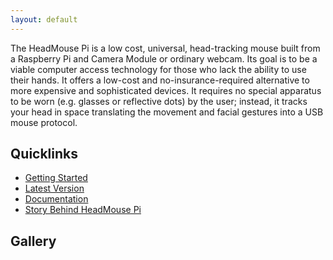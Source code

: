 ```yaml
---
layout: default
---
```


The HeadMouse Pi is a low cost, universal, head-tracking mouse built from a Raspberry Pi and
Camera Module or ordinary webcam. Its goal is to be a viable computer access technology for
those who lack the ability to use their hands. It offers a low-cost and no-insurance-required 
alternative to more expensive and sophisticated devices.  It requires no special apparatus to be worn 
(e.g. glasses or reflective dots) by the user; instead, it tracks your head in space translating 
the movement and facial gestures into a USB mouse protocol.
 
## Quicklinks
* [Getting Started](docs/#getting-started)
* [Latest Version](downloads/)
* [Documentation](docs/)
* [Story Behind HeadMouse Pi](about/#backstory)

## Gallery
<style>
  #mac-pi-1-img {
    width: 600px;
    height: 450px;
    background: url("{{ '/assets/images/mac-pi-1.jpg' | relative_url }}");
    background-position: center;
    background-size: cover;
  }
  #mac-pi-2-img {
    width: 600px;
    height: 450px;
    background: url("{{ '/assets/images/mac-pi-2.jpg' | relative_url }}");
    background-position: center;
    background-size: cover;
  }
  #pc-pi-1-img {
    width: 600px;
    height: 450px;
    background: url("{{ '/assets/images/pc-pi-1.jpg' | relative_url }}");
    background-position: center;
    background-size: cover;
  }
  #pc-pi-2-img {
    width: 600px;
    height: 450px;
    background: url("{{ '/assets/images/pc-pi-2.jpg' | relative_url }}");
    background-position: center;
    background-size: cover;
  }
</style>
<script src="{{ '/assets/js/zoom.js' | relative_url }}"></script>
<script>
  window.addEventListener("load", function(){
    addZoom("mac-pi-1-img");
    addZoom("mac-pi-2-img");
    addZoom("pc-pi-1-img");
    addZoom("pc-pi-2-img");
  });
</script>

<div id="mac-pi-1-img"></div>
&nbsp;
<div id="mac-pi-2-img"></div>
&nbsp;
<div id="pc-pi-1-img"></div>
&nbsp;
<div id="pc-pi-2-img"></div>
&nbsp;
